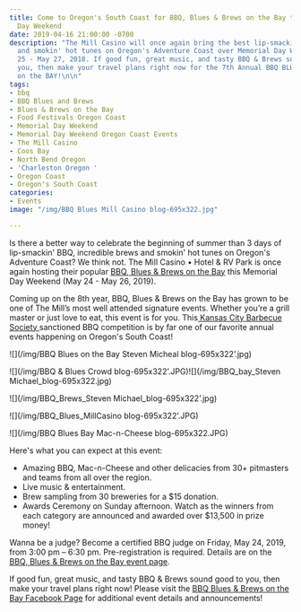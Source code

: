 ```yaml
---
title: Come to Oregon's South Coast for BBQ, Blues & Brews on the Bay this Memorial
  Day Weekend
date: 2019-04-16 21:00:00 -0700
description: "The Mill Casino will once again bring the best lip-smackin' BBQ, brews
  and smokin' hot tunes on Oregon's Adventure Coast over Memorial Day Weekend, May
  25 - May 27, 2018. If good fun, great music, and tasty BBQ & Brews sound good to
  you, then make your travel plans right now for the 7th Annual BBQ BLUES & BREWS
  on the BAY!\n\n"
tags:
- bbq
- BBQ Blues and Brews
- Blues & Brews on the Bay
- Food Festivals Oregon Coast
- Memorial Day Weekend
- Memorial Day Weekend Oregon Coast Events
- The Mill Casino
- Coos Bay
- North Bend Oregon
- 'Charleston Oregon '
- Oregon Coast
- Oregon's South Coast
categories:
- Events
image: "/img/BBQ Blues Mill Casino blog-695x322.jpg"

---
```

Is there a better way to celebrate the beginning of summer than 3 days of lip-smackin' BBQ, incredible brews and smokin' hot tunes on Oregon's Adventure Coast? We think not. The Mill Casino • Hotel & RV Park is once again hosting their popular [BBQ, Blues & Brews on the Bay](https://www.themillcasino.com/bbq-event/) this Memorial Day Weekend (May 24 - May 26, 2019).

Coming up on the 8th year, BBQ, Blues & Brews on the Bay has grown to be one of The Mill’s most well attended signature events. Whether you’re a grill master or just love to eat, this event is for you. This[ Kansas City Barbecue Society ](https://www.kcbs.us/)sanctioned BBQ competition is by far one of our favorite annual events happening on Oregon's South Coast!

![](/img/BBQ Blues on the Bay Steven Micheal blog-695x322’.jpg)

![](/img/BBQ & Blues Crowd blog-695x322’.JPG)![](/img/BBQ_bay_Steven Michael_blog-695x322.jpg)

![](/img/BBQ_Brews_Steven Michael_blog-695x322’.jpg)

![](/img/BBQ_Blues_MillCasino blog-695x322’.JPG)

![](/img/BBQ Blues Bay Mac-n-Cheese blog-695x322.JPG)

Here's what you can expect at this event:

* Amazing BBQ, Mac-n-Cheese and other delicacies from 30+ pitmasters and teams from all over the region.
* Live music & entertainment.
* Brew sampling from 30 breweries for a $15 donation.
* Awards Ceremony on Sunday afternoon. Watch as the winners from each category are announced and awarded over $13,500 in prize money!

Wanna be a judge? Become a certified BBQ judge on Friday, May 24, 2019, from 3:00 pm – 6:30 pm. Pre-registration is required. Details are on the [BBQ, Blues & Brews on the Bay event page](https://www.themillcasino.com/bbq-event/).

If good fun, great music, and tasty BBQ & Brews sound good to you, then make your travel plans right now! Please visit the [BBQ Blues & Brews on the Bay Facebook Page](https://www.facebook.com/BbqBluesBrewsOnTheBay/) for additional event details and announcements!